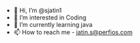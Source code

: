 - 👋 Hi, I’m @sjatin1
- 👀 I’m interested in Coding
- 🌱 I’m currently learning java
- 📫 How to reach me - jatin.s@perfios.com

<!---
sjatin1/sjatin1 is a ✨ special ✨ repository because its `README.md` (this file) appears on your GitHub profile.
You can click the Preview link to take a look at your changes.
--->
